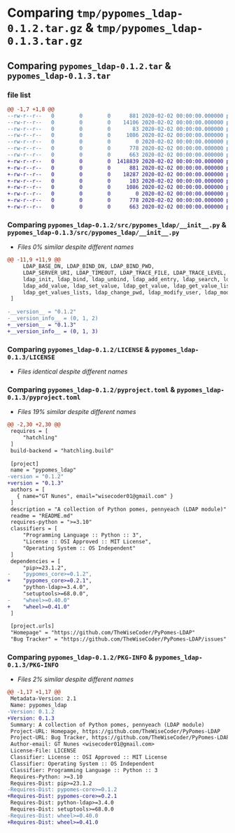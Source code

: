 # Comparing `tmp/pypomes_ldap-0.1.2.tar.gz` & `tmp/pypomes_ldap-0.1.3.tar.gz`

## Comparing `pypomes_ldap-0.1.2.tar` & `pypomes_ldap-0.1.3.tar`

### file list

```diff
@@ -1,7 +1,8 @@
--rw-r--r--   0        0        0      881 2020-02-02 00:00:00.000000 pypomes_ldap-0.1.2/src/pypomes_ldap/__init__.py
--rw-r--r--   0        0        0    14106 2020-02-02 00:00:00.000000 pypomes_ldap-0.1.2/src/pypomes_ldap/ldap_pomes.py
--rw-r--r--   0        0        0       83 2020-02-02 00:00:00.000000 pypomes_ldap-0.1.2/.gitignore
--rw-r--r--   0        0        0     1086 2020-02-02 00:00:00.000000 pypomes_ldap-0.1.2/LICENSE
--rw-r--r--   0        0        0        0 2020-02-02 00:00:00.000000 pypomes_ldap-0.1.2/README.md
--rw-r--r--   0        0        0      778 2020-02-02 00:00:00.000000 pypomes_ldap-0.1.2/pyproject.toml
--rw-r--r--   0        0        0      663 2020-02-02 00:00:00.000000 pypomes_ldap-0.1.2/PKG-INFO
+-rw-r--r--   0        0        0  1418839 2020-02-02 00:00:00.000000 pypomes_ldap-0.1.3/python_ldap-3.4.0-cp310-cp310-win_amd64.whl
+-rw-r--r--   0        0        0      881 2020-02-02 00:00:00.000000 pypomes_ldap-0.1.3/src/pypomes_ldap/__init__.py
+-rw-r--r--   0        0        0    18287 2020-02-02 00:00:00.000000 pypomes_ldap-0.1.3/src/pypomes_ldap/ldap_pomes.py
+-rw-r--r--   0        0        0      103 2020-02-02 00:00:00.000000 pypomes_ldap-0.1.3/.gitignore
+-rw-r--r--   0        0        0     1086 2020-02-02 00:00:00.000000 pypomes_ldap-0.1.3/LICENSE
+-rw-r--r--   0        0        0        0 2020-02-02 00:00:00.000000 pypomes_ldap-0.1.3/README.md
+-rw-r--r--   0        0        0      778 2020-02-02 00:00:00.000000 pypomes_ldap-0.1.3/pyproject.toml
+-rw-r--r--   0        0        0      663 2020-02-02 00:00:00.000000 pypomes_ldap-0.1.3/PKG-INFO
```

### Comparing `pypomes_ldap-0.1.2/src/pypomes_ldap/__init__.py` & `pypomes_ldap-0.1.3/src/pypomes_ldap/__init__.py`

 * *Files 0% similar despite different names*

```diff
@@ -11,9 +11,9 @@
     LDAP_BASE_DN, LDAP_BIND_DN, LDAP_BIND_PWD,
     LDAP_SERVER_URI, LDAP_TIMEOUT, LDAP_TRACE_FILE, LDAP_TRACE_LEVEL,
     ldap_init, ldap_bind, ldap_unbind, ldap_add_entry, ldap_search, ldap_delete_entry,
     ldap_add_value, ldap_set_value, ldap_get_value, ldap_get_value_list, ldap_get_values,
     ldap_get_values_lists, ldap_change_pwd, ldap_modify_user, ldap_modify_entry,
 ]
 
-__version__ = "0.1.2"
-__version_info__ = (0, 1, 2)
+__version__ = "0.1.3"
+__version_info__ = (0, 1, 3)
```

### Comparing `pypomes_ldap-0.1.2/LICENSE` & `pypomes_ldap-0.1.3/LICENSE`

 * *Files identical despite different names*

### Comparing `pypomes_ldap-0.1.2/pyproject.toml` & `pypomes_ldap-0.1.3/pyproject.toml`

 * *Files 19% similar despite different names*

```diff
@@ -2,30 +2,30 @@
 requires = [
     "hatchling"
 ]
 build-backend = "hatchling.build"
 
 [project]
 name = "pypomes_ldap"
-version = "0.1.2"
+version = "0.1.3"
 authors = [
   { name="GT Nunes", email="wisecoder01@gmail.com" }
 ]
 description = "A collection of Python pomes, pennyeach (LDAP module)"
 readme = "README.md"
 requires-python = ">=3.10"
 classifiers = [
     "Programming Language :: Python :: 3",
     "License :: OSI Approved :: MIT License",
     "Operating System :: OS Independent"
 ]
 dependencies = [
     "pip>=23.1.2",
-    "pypomes_core>=0.1.2",
+    "pypomes_core>=0.2.1",
     "python-ldap>=3.4.0",
     "setuptools>=68.0.0",
-    "wheel>=0.40.0"
+    "wheel>=0.41.0"
 ]
 
 [project.urls]
 "Homepage" = "https://github.com/TheWiseCoder/PyPomes-LDAP"
 "Bug Tracker" = "https://github.com/TheWiseCoder/PyPomes-LDAP/issues"
```

### Comparing `pypomes_ldap-0.1.2/PKG-INFO` & `pypomes_ldap-0.1.3/PKG-INFO`

 * *Files 2% similar despite different names*

```diff
@@ -1,17 +1,17 @@
 Metadata-Version: 2.1
 Name: pypomes_ldap
-Version: 0.1.2
+Version: 0.1.3
 Summary: A collection of Python pomes, pennyeach (LDAP module)
 Project-URL: Homepage, https://github.com/TheWiseCoder/PyPomes-LDAP
 Project-URL: Bug Tracker, https://github.com/TheWiseCoder/PyPomes-LDAP/issues
 Author-email: GT Nunes <wisecoder01@gmail.com>
 License-File: LICENSE
 Classifier: License :: OSI Approved :: MIT License
 Classifier: Operating System :: OS Independent
 Classifier: Programming Language :: Python :: 3
 Requires-Python: >=3.10
 Requires-Dist: pip>=23.1.2
-Requires-Dist: pypomes-core>=0.1.2
+Requires-Dist: pypomes-core>=0.2.1
 Requires-Dist: python-ldap>=3.4.0
 Requires-Dist: setuptools>=68.0.0
-Requires-Dist: wheel>=0.40.0
+Requires-Dist: wheel>=0.41.0
```

